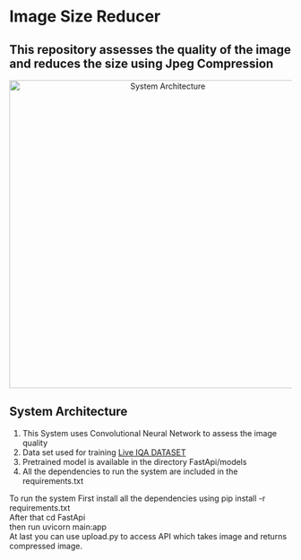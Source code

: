 <h1>Image Size Reducer</h1>

<h2>This repository assesses the quality of the image and reduces the size using Jpeg Compression</h2>

<p align="center">
  <img src="https://user-images.githubusercontent.com/54111420/185749898-6cdc882d-eb72-4e89-89f3-26a8679aeb9e.png" width="550" title="System Architecture">
</p>
<p align="center">
 <h2>System Architecture</h2>
</p>
<ol>
  <li>This System uses Convolutional Neural Network to assess the image quality</li>
  <li>Data set used for training <a href="https://live.ece.utexas.edu/research/quality/subjective.htm"> Live IQA DATASET</a></li>
  <li>Pretrained model is available in the directory FastApi/models
  <li>All the dependencies to run the system are included in the requirements.txt</li>
</ol>
<p>To run the system First install all the dependencies using pip install -r requirements.txt <br> After that cd FastApi <br> then run uvicorn main:app <br> At last you can use upload.py to access API which takes image and returns compressed image.</p>

